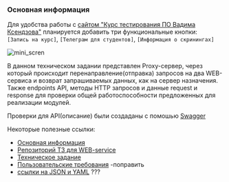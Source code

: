### Основная информация

Для удобства работы с [сайтом "Курс тестирования ПО Вадима Ксендзова"](https://ksendzov.com/) планируется добавить три функциональные кнопки:   
`[Запись на курс]`, `[Телеграм для студентов]`, `[Информация о скринингах]`  

![mini_scren](https://user-images.githubusercontent.com/124866801/230930766-ca73aadb-aa2f-4635-87cd-3866e54d45a2.jpg)


В данном техническом задании представлен Proxy-сервер, через который происходит перенаправление(отправка) запросов на два WEB-сервиса и возврат запрашиваемых данных, как на сервер назначения. Также endpoints API, методы HTTP запросов и данные request и response для проверки общей работоспособности предложенных для реализации модулей. 

Проверки для API(описание) были создаданы с помошью [Swagger](https://app.swaggerhub.com/apis-docs/YVASIUKIVICH_1/api/1.0.0)

Некоторые полезные ссылки:

- [Основная информация](https://github.com/LikhatskayaV/Web_Service/edit/main/README.md)
- [Репозиторий ТЗ для WEB-service](https://github.com/LikhatskayaV/Web_Service)
- [Техническое задание](https://github.com/LikhatskayaV/Web_Service/blob/main/technical_specification.md)
- [Пользовательские требования](https://github.com/LikhatskayaV/Web_Service/blob/main/custom_requirements.md) -поправить
- [ссылки на JSON и YAML]() ???
